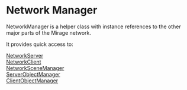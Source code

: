 # Network Manager

NetworkManager is a helper class with instance references to the other major parts of the Mirage network.

It provides quick access to:  

[NetworkServer](https://miragenet.github.io/Mirage/api/Mirror.NetworkServer.html)  
[NetworkClient](https://miragenet.github.io/Mirage/api/Mirror.NetworkClient.html)  
[NetworkSceneManager](https://miragenet.github.io/Mirage/api/Mirror.NetworkSceneManager.html)  
[ServerObjectManager](https://miragenet.github.io/Mirage/api/Mirror.ServerObjectManager.html)    
[ClientObjectManager](https://miragenet.github.io/Mirage/api/Mirror.ClientObjectManager.html)  

